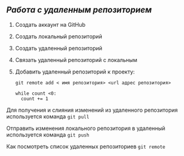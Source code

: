 ## ***Работа с удаленным репозиторием***
1. Создать аккаунт на GitHub
2. Создать локальный репозиторий
3. Создать удаленный репозиторий
4. Связать удаленный репозиторий с локальным

5. Добавить удаленный репозиторий к проекту:
   ```
   git remote add < имя репозитория> <url адрес репозитория>
   ```
   ```Py
   while count <0:
     count += 1
   ```
Для получения и слияния изменений из удаленного репозитория используется команда `git pull`

Отправить изменения локального репозитория в удаленный используется команда `git push`

Как посмотреть список удаленных репозиториев `git remote`